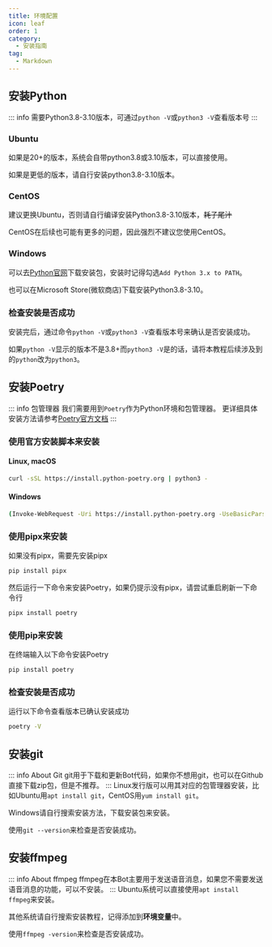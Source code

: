 ```yaml
---
title: 环境配置
icon: leaf
order: 1
category:
  - 安装指南
tag:
  - Markdown
---
```



## 安装Python

::: info
需要Python3.8-3.10版本，可通过`python -V`或`python3 -V`查看版本号
:::

### Ubuntu

如果是20+的版本，系统会自带python3.8或3.10版本，可以直接使用。

如果是更低的版本，请自行安装python3.8-3.10版本。

### CentOS
建议更换Ubuntu，否则请自行编译安装Python3.8-3.10版本，~~耗子尾汁~~

CentOS在后续也可能有更多的问题，因此强烈不建议您使用CentOS。

### Windows
可以去[Python官网](https://www.python.org/downloads/)下载安装包，安装时记得勾选`Add Python 3.x to PATH`。

也可以在Microsoft Store(微软商店)下载安装Python3.8-3.10。

### 检查安装是否成功
安装完后，通过命令`python -V`或`python3 -V`查看版本号来确认是否安装成功。

如果`python -V`显示的版本不是3.8+而`python3 -V`是的话，请将本教程后续涉及到的`python`改为`python3`。



## 安装Poetry

::: info 包管理器
我们需要用到`Poetry`作为Python环境和包管理器。
更详细具体安装方法请参考[Poetry官方文档](https://python-poetry.org/docs/#installation)
::: 
### 使用官方安装脚本来安装
#### Linux, macOS
```bash
curl -sSL https://install.python-poetry.org | python3 -
````
#### Windows
```bash
(Invoke-WebRequest -Uri https://install.python-poetry.org -UseBasicParsing).Content | py -
```

### 使用pipx来安装

如果没有pipx，需要先安装pipx
```bash
pip install pipx
```
然后运行一下命令来安装Poetry，如果仍提示没有pipx，请尝试重启刷新一下命令行
```bash
pipx install poetry
```

### 使用pip来安装
在终端输入以下命令安装Poetry
```bash
pip install poetry
```


### 检查安装是否成功
运行以下命令查看版本已确认安装成功
```bash
poetry -V
```

## 安装git
::: info About Git
git用于下载和更新Bot代码，如果你不想用git，也可以在Github直接下载zip包，但是不推荐。
:::
Linux发行版可以用其对应的包管理器安装，比如Ubuntu用`apt install git`，CentOS用`yum install git`。

Windows请自行搜索安装方法，下载安装包来安装。

使用`git --version`来检查是否安装成功。

## 安装ffmpeg
::: info About ffmpeg
ffmpeg在本Bot主要用于发送语音消息，如果您不需要发送语音消息的功能，可以不安装。
:::
Ubuntu系统可以直接使用`apt install ffmpeg`来安装。

其他系统请自行搜索安装教程，记得添加到**环境变量**中。

使用`ffmpeg -version`来检查是否安装成功。